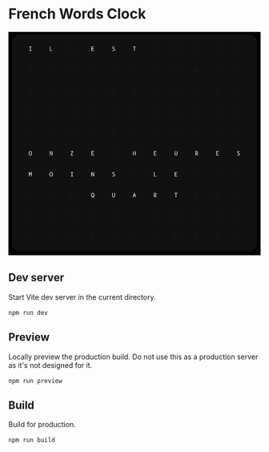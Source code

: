 # French Words Clock

![Nomadia](./public/words_clock_french.gif)

## Dev server
Start Vite dev server in the current directory.
````
npm run dev
````

## Preview
Locally preview the production build. Do not use this as a production server as it's not designed for it.
````
npm run preview
````

## Build
Build for production.
````
npm run build
````